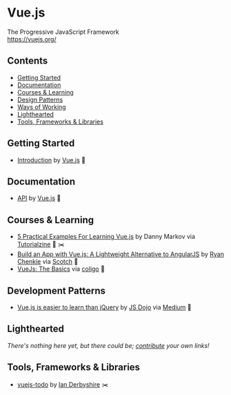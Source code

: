 # Vue.js

The Progressive JavaScript Framework  
https://vuejs.org/

## Contents

- [Getting Started](#getting-started)
- [Documentation](#documentation)
- [Courses & Learning](#courses-and-learning)
- [Design Patterns](#design-patterns)
- [Ways of Working](#ways-of-working)
- [Lighthearted](#lighthearted)
- [Tools, Frameworks & Libraries](#tools-frameworks--libraries)

## Getting Started

- [Introduction](https://vuejs.org/v2/guide/) by [Vue.js](https://vuejs.org/) :green_book:

## Documentation

- [API](https://vuejs.org/v2/api/) by [Vue.js](https://vuejs.org/) :green_book:

## Courses & Learning

- [5 Practical Examples For Learning Vue.js](http://tutorialzine.com/2016/03/5-practical-examples-for-learning-vue-js/) by Danny Markov via [Tutorialzine](http://tutorialzine.com/) :memo: :scissors:
- [Build an App with Vue.js: A Lightweight Alternative to AngularJS](https://scotch.io/tutorials/build-an-app-with-vue-js-a-lightweight-alternative-to-angularjs) by [Ryan Chenkie](https://twitter.com/ryanchenkie) via [Scotch](https://scotch.io/) :green_book: 
- [VueJs: The Basics](https://coligo.io/vuejs-the-basics/) via [coligo](https://coligo.io/) :green_book:

## Development Patterns

- [Vue.js is easier to learn than jQuery](https://medium.com/js-dojo/vue-js-is-easier-to-learn-than-jquery-abbbb9c12cf8) by [JS Dojo](https://medium.com/@jsdojo) via [Medium](https://medium.com/) :green_book:

## Lighthearted

*There's nothing here yet, but there could be; [contribute](../../CONTRIBUTING.md) your own links!*

## Tools, Frameworks & Libraries

- [vuejs-todo](https://github.com/fliteska/vuejs-todo) by [Ian Derbyshire](https://github.com/ian-derbyshire) :scissors:
